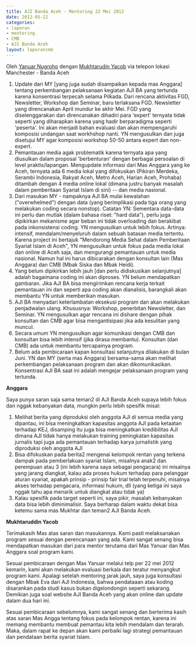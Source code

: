 ```yaml
---
title: AJI Banda Aceh - Mentoring 22 Mei 2012
date: 2012-05-22
categories:
- laporan
- mentoring
- CMB
- AJI Banda Aceh
layout: laporancmb
---
```


Oleh [Yanuar Nugroho](http://wiki.ciptamedia.org/wiki/Pengguna:Yanuar) dengan [Mukhtarudin Yacob](http://wiki.ciptamedia.org/wiki/Pengguna:Mukhtarudin) via telepon lokasi Manchester - Banda Aceh 

1. Update dari MY [yang juga sudah disampaikan kepada mas Anggara] tentang perkembangan pelaksanaan kegiatan AJI BA yang tertunda karena konsentrasi terpecah selama Pilkada. Dari rencana aktivitas FGD, Newsletter, Workshop dan Seminar, baru terlaksana FGD. Newsletter yang direncanakan April mundur ke akhir Mei. FGD yang diselenggarakan dan direncanakan dihadiri para 'expert' ternyata tidak seperti yang diharapkan karena yang hadir berparadigma seperti 'peserta'. Ini akan menjadi bahan evaluasi dan akan mempengaruhi komposisi undangan saat workhshop nanti. YN mengusulkan dan juga disetujui MY agar komposisi workshop 50-50 antara expert dan non-expert.
2. Pemantauan media agak problematik karena ternyata apa yang diusulkan dalam proposal 'berbenturan' dengan berbagai persoalan di level praktis/lapangan. Mengupdate informasi dari Mas Anggara yang ke Aceh, ternyata ada 6 media lokal yang difokuskan (Pikiran Merdeka, Serambi Indonesia, Rakyat Aceh, Metro Aceh, Harian Aceh, Prohaba) ditambah dengan 4 media online lokal (dimana justru banyak masalah dalam pemberitaan Syariat Islam di sini) -- dan media nasional.
3. Dari masukan MY - nampaknya AJI BA mulai kewalahan ("overwhelmed") dengan data (yang berimplikasi pada tiga orang yang melakukan coding secara nonstop). Catatan YN: Sementara data-data ini perlu dan mutlak (dalam bahasa riset: "hard data"), perlu juga dipikirkan mekanisme agar beban ini tidak overloading dan berakibat pada inkonsistensi coding. YN mengusulkan untuk lebih fokus. Artinya: intensif, mendalam/menyeluruh dalam sebuah batasan media tertentu. Karena project ini bertajuk "Mendorong Media Sehat dalam Pemberitaan Syariat Islam di Aceh", YN mengusulkan untuk fokus pada media lokal dan online di Aceh saja, dan mengurangi pemantauan untuk media nasional. Namun hal ini harus dibicarakan dengan konsultan lain (Mas Anggara) dan CMB (Mbak Siska dan Mbak Heidi).
4. Yang belum dipikirkan lebih jauh [dan perlu didiskusikan selanjutnya] adalah bagaimana coding ini akan diproses. YN belum mendapatkan gambaran. Jika AJI BA bisa mengirimkan rencana kerja terkait pemantauan ini dan seperti apa coding akan dianalisis, barangkali akan membantu YN untuk memberikan masukan.
5. AJI BA menyadari keterlambatan eksekusi program dan akan melakukan penjadwalan ulang. Khususnya: Workshop, penerbitan Newsletter, dan Seminar. YN mengusulkan agar rencana ini dishare dengan pihak konsultan dan CMB agar bisa mengantisipasi jika ada kesulitan yang muncul.
6. Secara umum YN mengusulkan agar komunikasi dengan CMB dan konsultan bisa lebih intensif (jika dirasa membantu). Konsultan (dan CMB) ada untuk membantu tercapainya program.
7. Belum ada pembicaraan kapan konsultasi selanjutnya dilakukan di bulan Juni. YN dan MY (serta mas Anggara) bersama-sama akan melihat perkembangan pelaksanaan program dan akan dikomunikasikan. Konsentrasi AJI BA saat ini adalah mengejar pelaksanaan program yang tertunda.

**Anggara**

Saya punya saran saja sama teman2 di AJI Banda Aceh supaya lebih fokus dan nggak kebanyakan data, mungkin perlu lebih spesifik misal:

1. Melihat berita yang diproduksi oleh anggota AJI di semua media yang dipantau, ini bisa meningkatkan kapasitas anggota AJI pada ketaatan terhadap KEJ, disamping itu juga bisa meningkatkan kredibilitas AJI dimana AJI tidak hanya melakukan training peningkatan kapasitas jurnalis tapi juga ada pemantauan terhadap karya jurnalistik yang diproduksi oleh anggota AJI
2. Bisa difokuskan pada berita2 mengenai kelompok rentan yang terkena dampak pada pemberlakuan syariat Islam, misalnya anak2 dan perempuan atau 3 (ini lebih karena saya sebagai pengacara) ini misalnya yang jarang diangkat, kalau ada proses hukum terhadap para pelanggar aturan syariat, apakah prinsip - prinsip fair trial telah terpenuhi, misalnya akses terhadap pengacara, informasi hukum, dll (yang ketiga ini saya nggak tahu apa menarik untuk diangkat atau tidak ya)
3. Kalau spesifik pada target seperti ini, saya pikir, masalah kebanyakan data bisa lebih diminimalisir. Saya berharap dalam waktu dekat bisa ketemu sama mas Mukhtar dan teman2 AJI Banda Aceh.

**Mukhtaruddin Yacob**

Terimakasih Mas atas saran dan masukannya. Kami pasti melaksanakan program sesuai dengan perencanaan yang ada. Kami sangat senang bisa mendapatkan masukan dari para mentor terutama dari Mas Yanuar dan Mas Anggara soal program kami.

Sesuai pembicaraan dengan Mas Yanuar melalui telp per 22 mei 2012 kemarin, kami akan melakukan evaluasi berkala dan teratur menyangkut program kami. Apalagi setelah mentoring jarak jauh, saya juga konsultasi dengan Mbak Eva dari AJI Indonesia, bahwa pendataaan atau koding disarankan pada studi kasus bukan digelondongin seperti sekarang. Demikian juga soal website AJI Banda Aceh yang akan online dan update dalam dua hari ini.

Sesuai pembicaraan sebelumnya, kami sangat senang dan berterima kasih atas saran Mas Angga tentang fokus pada kelompok rentan, karena ini memang membantu membuat pemantau kita lebih mendalam dan terarah. Maka, dalam rapat ke depan akan kami perbaiki lagi strategi pemantauan dan pendataan berita syariat Islam.
